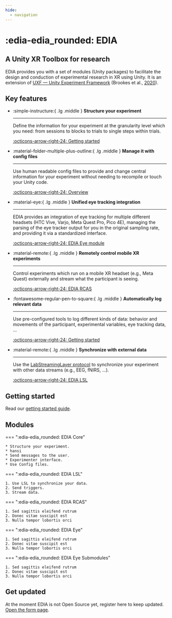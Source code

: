 ```yaml
---
hide: 
  - navigation
---
```

# :edia-edia_rounded: EDIA

## A Unity XR Toolbox for research

EDIA provides you with a set of modules (Unity packages) to facilitate the design and conduction of experimental research in XR using Unity. It is an extension of [UXF — Unity Experiment Framework](https://github.com/immersivecognition/unity-experiment-framework/) (Brookes et al., [2020](https://github.com/immersivecognition/unity-experiment-framework/)).
## Key features

<div class="grid cards" markdown>

-   :simple-instructure:{ .lg .middle } __Structure your experiment__

    ---

    Define the information for your experiment at the granularity level which you need: from sessions to blocks to trials to single steps within trials.

    [:octicons-arrow-right-24: Getting started](https://mind-body-emotion.notion.site/Configs-I-Loading-Trial-and-Block-Settings-1ca03dd4773f8084ae86f153b428a84f)

-   :material-folder-multiple-plus-outline:{ .lg .middle } __Manage it with config files__

    ---

    Use human readable config files to provide and change central information for your experiment without needing to recompile or touch your Unity code.

    [:octicons-arrow-right-24: Overview](https://mind-body-emotion.notion.site/Config-files-1ca03dd4773f80f1b40dd78ae134df26)

-   :material-eye:{ .lg .middle } __Unified eye tracking integration__

    ---

    EDIA provides an integration of eye tracking for multiple different headsets (HTC Vive, Varjo, Meta Quest Pro, Pico 4E), managing the parsing of the eye tracker output for you in the original sampling rate, and providing it via a standardized interface.

    [:octicons-arrow-right-24: EDIA Eye module](#)

-   :material-remote:{ .lg .middle } __Remotely control mobile XR experiments__

    ---

    Control experiments which run on a mobile XR headset (e.g., Meta Quest) externally and stream what the participant is seeing.


    [:octicons-arrow-right-24: EDIA RCAS](#)

-   :fontawesome-regular-pen-to-square:{ .lg .middle } __Automatically log relevant data__

    ---

    Use pre-configured tools to log different kinds of data: behavior and movements of the participant, experimental variables, eye tracking data, ...


    [:octicons-arrow-right-24: Getting started](https://mind-body-emotion.notion.site/Logging-1ca03dd4773f804ab2dafa578397c048)

-   :material-remote:{ .lg .middle } __Synchronize with external data__

    ---

    Use the [LabStreamingLayer protocol](#) to synchronize your experiment with other data streams (e.g., EEG, fNIRS, ...).


    [:octicons-arrow-right-24: EDIA LSL](#)

</div>



## Getting started
Read our [getting started guide](gettingstarted.md).


## Modules

=== ":edia-edia_rounded: EDIA Core"  

    * Structure your experiment.
    * hansi 
    * Send messages to the user.
    * Experimenter interface.
    * Use Config files.

=== ":edia-edia_rounded: EDIA LSL"  

    1. Use LSL to synchronize your data.
    2. Send triggers.
    3. Stream data.

=== ":edia-edia_rounded: EDIA RCAS"  

    1. Sed sagittis eleifend rutrum
    2. Donec vitae suscipit est
    3. Nulla tempor lobortis orci

=== ":edia-edia_rounded: EDIA Eye"  

    1. Sed sagittis eleifend rutrum
    2. Donec vitae suscipit est
    3. Nulla tempor lobortis orci

=== ":edia-edia_rounded: EDIA Eye Submodules"  

    1. Sed sagittis eleifend rutrum
    2. Donec vitae suscipit est
    3. Nulla tempor lobortis orci

## Get updated
At the moment EDIA is not Open Source yet, register here to keep updated.
[Open the form page](contact.md).


